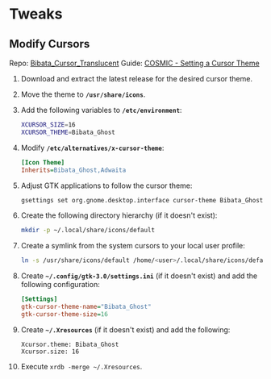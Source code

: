 # Tweaks

## Modify Cursors

Repo: [Bibata_Cursor_Translucent](https://github.com/Silicasandwhich/Bibata_Cursor_Translucent)
Guide: [COSMIC - Setting a Cursor Theme](https://www.reddit.com/r/pop_os/comments/1g31qof/cosmic_setting_a_cursor_theme/)

1. Download and extract the latest release for the desired cursor theme.

2. Move the theme to **`/usr/share/icons`**.

3. Add the following variables to **`/etc/environment`**:

    ```sh
    XCURSOR_SIZE=16
    XCURSOR_THEME=Bibata_Ghost
    ```

4. Modify **`/etc/alternatives/x-cursor-theme`**:

    ```ini
    [Icon Theme]
    Inherits=Bibata_Ghost,Adwaita
    ```

5. Adjust GTK applications to follow the cursor theme:

    ```sh
    gsettings set org.gnome.desktop.interface cursor-theme Bibata_Ghost
    ```

6. Create the following directory hierarchy (if it doesn't exist):

    ```sh
    mkdir -p ~/.local/share/icons/default
    ```

7. Create a symlink from the system cursors to your local user profile:

    ```sh
    ln -s /usr/share/icons/default /home/<user>/.local/share/icons/default
    ```

8. Create **`~/.config/gtk-3.0/settings.ini`** (if it doesn't exist) and add the following configuration:

    ```ini
    [Settings]
    gtk-cursor-theme-name="Bibata_Ghost"
    gtk-cursor-theme-size=16
    ```

9. Create **`~/.Xresources`** (if it doesn't exist) and add the following:

    ```
    Xcursor.theme: Bibata_Ghost
    Xcursor.size: 16
    ```

10. Execute `xrdb -merge ~/.Xresources`.